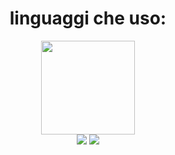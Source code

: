 
<h1 text align=center> linguaggi che uso: </h1>
<div align=center>

<img src="https://www.geekandjob.com/uploads/wiki/9e88fca5f508c3931ab20fd562afa066d7ebc455.png" width="150" height="150" hspace=50>
</div>
<div align=center>
  <img src="https://media.tenor.com/1XG57qFFuWoAAAAM/ho-un-dubbio-ciccio.gif">
  <img src="https://media.tenor.com/OYBCYnbuSEsAAAAM/cicciogamer89.gif">
</div>




<!--
**DavideFocalors79/DavideFocalors79** is a ✨ _special_ ✨ repository because its `README.md` (this file) appears on your GitHub profile.

Here are some ideas to get you started:

- 🔭 I’m currently working on ...
- 🌱 I’m currently learning ...
- 👯 I’m looking to collaborate on ...
- 🤔 I’m looking for help with ...
- 💬 Ask me about ...
- 📫 How to reach me: ...
- 😄 Pronouns: ...
- ⚡ Fun fact: ...
-->
